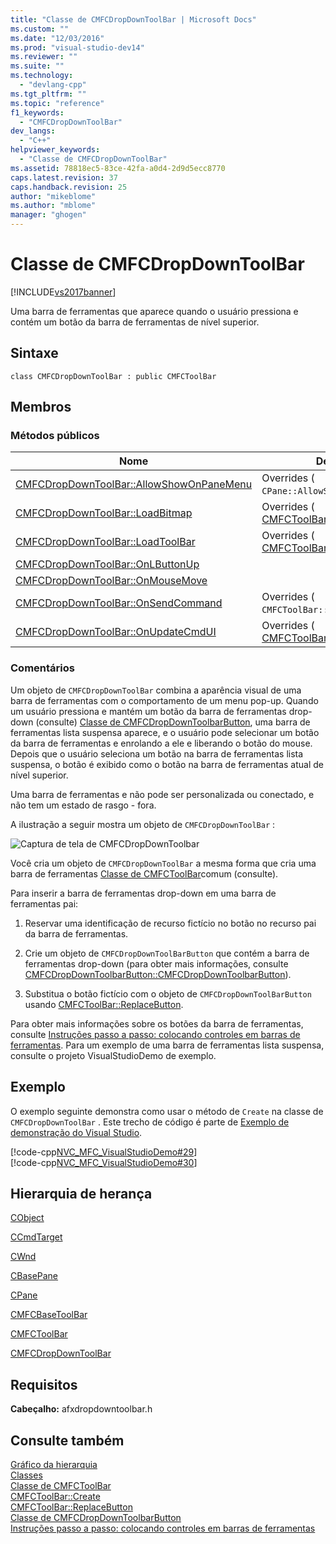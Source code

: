 ```yaml
---
title: "Classe de CMFCDropDownToolBar | Microsoft Docs"
ms.custom: ""
ms.date: "12/03/2016"
ms.prod: "visual-studio-dev14"
ms.reviewer: ""
ms.suite: ""
ms.technology: 
  - "devlang-cpp"
ms.tgt_pltfrm: ""
ms.topic: "reference"
f1_keywords: 
  - "CMFCDropDownToolBar"
dev_langs: 
  - "C++"
helpviewer_keywords: 
  - "Classe de CMFCDropDownToolBar"
ms.assetid: 78818ec5-83ce-42fa-a0d4-2d9d5ecc8770
caps.latest.revision: 37
caps.handback.revision: 25
author: "mikeblome"
ms.author: "mblome"
manager: "ghogen"
---
```

# Classe de CMFCDropDownToolBar
[!INCLUDE[vs2017banner](../../assembler/inline/includes/vs2017banner.md)]

Uma barra de ferramentas que aparece quando o usuário pressiona e contém um botão da barra de ferramentas de nível superior.  
  
## Sintaxe  
  
```  
class CMFCDropDownToolBar : public CMFCToolBar  
```  
  
## Membros  
  
### Métodos públicos  
  
|Nome|Descrição|  
|----------|---------------|  
|[CMFCDropDownToolBar::AllowShowOnPaneMenu](../Topic/CMFCDropDownToolBar::AllowShowOnPaneMenu.md)|Overrides \( `CPane::AllowShowOnPaneMenu`.\)|  
|[CMFCDropDownToolBar::LoadBitmap](../Topic/CMFCDropDownToolBar::LoadBitmap.md)|Overrides \( [CMFCToolBar::LoadBitmap](../Topic/CMFCToolBar::LoadBitmap.md).\)|  
|[CMFCDropDownToolBar::LoadToolBar](../Topic/CMFCDropDownToolBar::LoadToolBar.md)|Overrides \( [CMFCToolBar::LoadToolBar](../Topic/CMFCToolBar::LoadToolBar.md).\)|  
|[CMFCDropDownToolBar::OnLButtonUp](../Topic/CMFCDropDownToolBar::OnLButtonUp.md)||  
|[CMFCDropDownToolBar::OnMouseMove](../Topic/CMFCDropDownToolBar::OnMouseMove.md)||  
|[CMFCDropDownToolBar::OnSendCommand](../Topic/CMFCDropDownToolBar::OnSendCommand.md)|Overrides \( `CMFCToolBar::OnSendCommand`.\)|  
|[CMFCDropDownToolBar::OnUpdateCmdUI](../Topic/CMFCDropDownToolBar::OnUpdateCmdUI.md)|Overrides \( [CMFCToolBar::OnUpdateCmdUI](http://msdn.microsoft.com/pt-br/571a38ab-2a56-4968-9796-273516126f80).\)|  
  
### Comentários  
 Um objeto de `CMFCDropDownToolBar` combina a aparência visual de uma barra de ferramentas com o comportamento de um menu pop\-up.  Quando um usuário pressiona e mantém um botão da barra de ferramentas drop\-down \(consulte\) [Classe de CMFCDropDownToolbarButton](../../mfc/reference/cmfcdropdowntoolbarbutton-class.md), uma barra de ferramentas lista suspensa aparece, e o usuário pode selecionar um botão da barra de ferramentas e enrolando a ele e liberando o botão do mouse.  Depois que o usuário seleciona um botão na barra de ferramentas lista suspensa, o botão é exibido como o botão na barra de ferramentas atual de nível superior.  
  
 Uma barra de ferramentas e não pode ser personalizada ou conectado, e não tem um estado de rasgo \- fora.  
  
 A ilustração a seguir mostra um objeto de `CMFCDropDownToolBar` :  
  
 ![Captura de tela de CMFCDropDownToolbar](../../mfc/reference/media/cmfcdropdown.png "CMFCDropDown")  
  
 Você cria um objeto de `CMFCDropDownToolBar` a mesma forma que cria uma barra de ferramentas [Classe de CMFCToolBar](../../mfc/reference/cmfctoolbar-class.md)comum \(consulte\).  
  
 Para inserir a barra de ferramentas drop\-down em uma barra de ferramentas pai:  
  
 1.  Reservar uma identificação de recurso fictício no botão no recurso pai da barra de ferramentas.  
  
 2.  Crie um objeto de `CMFCDropDownToolBarButton` que contém a barra de ferramentas drop\-down \(para obter mais informações, consulte [CMFCDropDownToolbarButton::CMFCDropDownToolbarButton](../Topic/CMFCDropDownToolbarButton::CMFCDropDownToolbarButton.md)\).  
  
 3.  Substitua o botão fictício com o objeto de `CMFCDropDownToolBarButton` usando [CMFCToolBar::ReplaceButton](../Topic/CMFCToolBar::ReplaceButton.md).  
  
 Para obter mais informações sobre os botões da barra de ferramentas, consulte [Instruções passo a passo: colocando controles em barras de ferramentas](../../mfc/walkthrough-putting-controls-on-toolbars.md).  Para um exemplo de uma barra de ferramentas lista suspensa, consulte o projeto VisualStudioDemo de exemplo.  
  
## Exemplo  
 O exemplo seguinte demonstra como usar o método de `Create` na classe de `CMFCDropDownToolBar` .  Este trecho de código é parte de [Exemplo de demonstração do Visual Studio](../../top/visual-cpp-samples.md).  
  
 [!code-cpp[NVC_MFC_VisualStudioDemo#29](../../mfc/reference/codesnippet/CPP/cmfcdropdowntoolbar-class_1.h)]  
[!code-cpp[NVC_MFC_VisualStudioDemo#30](../../mfc/reference/codesnippet/CPP/cmfcdropdowntoolbar-class_2.cpp)]  
  
## Hierarquia de herança  
 [CObject](../Topic/CObject%20Class.md)  
  
 [CCmdTarget](../Topic/CCmdTarget%20Class.md)  
  
 [CWnd](../Topic/CWnd%20Class.md)  
  
 [CBasePane](../../mfc/reference/cbasepane-class.md)  
  
 [CPane](../../mfc/reference/cpane-class.md)  
  
 [CMFCBaseToolBar](../../mfc/reference/cmfcbasetoolbar-class.md)  
  
 [CMFCToolBar](../../mfc/reference/cmfctoolbar-class.md)  
  
 [CMFCDropDownToolBar](../../mfc/reference/cmfcdropdowntoolbar-class.md)  
  
## Requisitos  
 **Cabeçalho:** afxdropdowntoolbar.h  
  
## Consulte também  
 [Gráfico da hierarquia](../../mfc/hierarchy-chart.md)   
 [Classes](../Topic/MFC%20Classes.md)   
 [Classe de CMFCToolBar](../../mfc/reference/cmfctoolbar-class.md)   
 [CMFCToolBar::Create](../Topic/CMFCToolBar::Create.md)   
 [CMFCToolBar::ReplaceButton](../Topic/CMFCToolBar::ReplaceButton.md)   
 [Classe de CMFCDropDownToolbarButton](../../mfc/reference/cmfcdropdowntoolbarbutton-class.md)   
 [Instruções passo a passo: colocando controles em barras de ferramentas](../../mfc/walkthrough-putting-controls-on-toolbars.md)